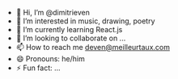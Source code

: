 - 👋 Hi, I’m @dimitrieven
- 👀 I’m interested in music, drawing, poetry
- 🌱 I’m currently learning React.js
- 💞️ I’m looking to collaborate on ...
- 📫 How to reach me deven@meilleurtaux.com
- 😄 Pronouns: he/him
- ⚡ Fun fact: ...

<!---
dimitrieven/dimitrieven is a ✨ special ✨ repository because its `README.md` (this file) appears on your GitHub profile.
You can click the Preview link to take a look at your changes.
--->
